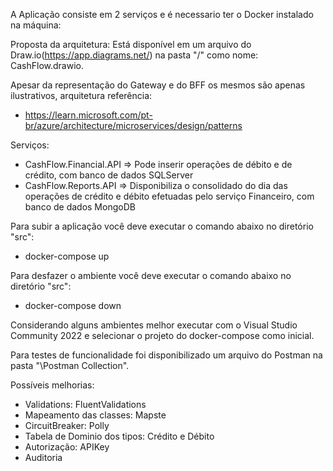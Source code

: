 A Aplicação consiste em 2 serviços e é necessario ter o Docker instalado na máquina:

Proposta da arquitetura:
Está disponível em um arquivo do Draw.io(https://app.diagrams.net/) na pasta "/" como nome: CashFlow.drawio.

Apesar da representação do Gateway e do BFF os mesmos são apenas ilustrativos, arquitetura referência:
- https://learn.microsoft.com/pt-br/azure/architecture/microservices/design/patterns


Serviços:

- CashFlow.Financial.API => Pode inserir operações de débito e de crédito, com banco de dados SQLServer
- CashFlow.Reports.API => Disponibiliza o consolidado do dia das operações de crédito e débito efetuadas pelo serviço Financeiro, com banco de dados MongoDB

Para subir a aplicação você deve executar o comando abaixo no diretório "src":

- docker-compose up

Para desfazer o ambiente você deve  executar o comando abaixo no diretório "src":

- docker-compose down

Considerando alguns ambientes melhor executar com o Visual Studio Community 2022 e selecionar o projeto do docker-compose como inicial.

Para testes de funcionalidade foi disponibilizado um arquivo do Postman na pasta "\Postman Collection".

Possíveis melhorias:

- Validations: FluentValidations
- Mapeamento das classes: Mapste
- CircuitBreaker: Polly
- Tabela de Dominio dos tipos: Crédito e Débito
- Autorização: APIKey
- Auditoria
